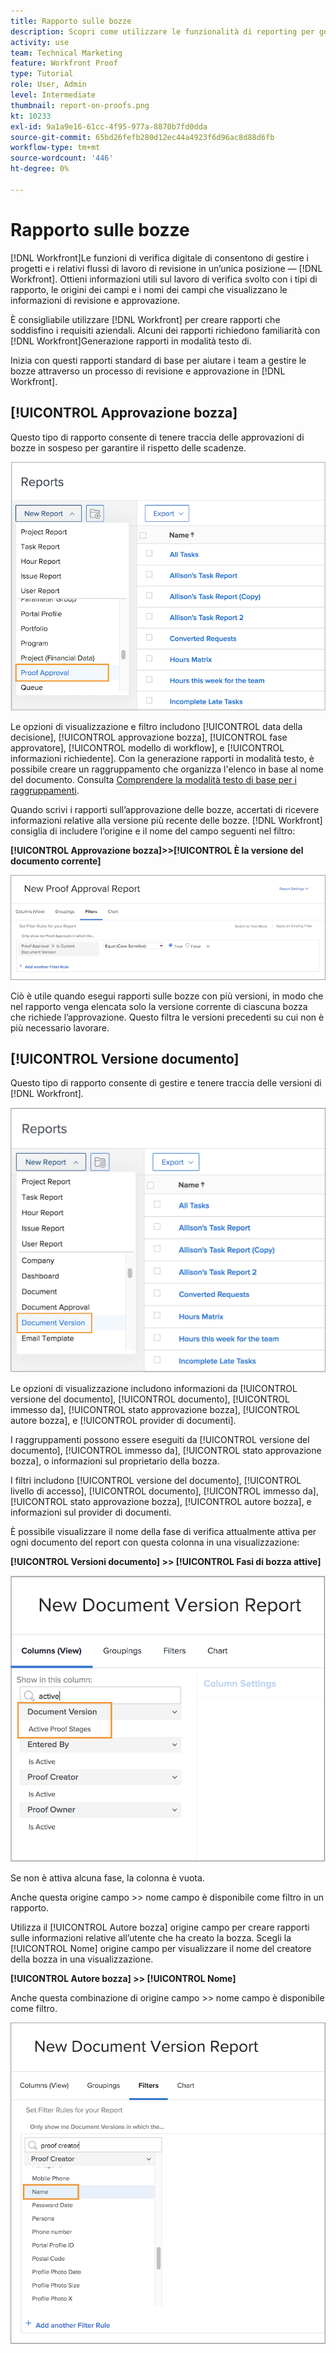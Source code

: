 ```yaml
---
title: Rapporto sulle bozze
description: Scopri come utilizzare le funzionalità di reporting per gestire l’avanzamento della bozza.
activity: use
team: Technical Marketing
feature: Workfront Proof
type: Tutorial
role: User, Admin
level: Intermediate
thumbnail: report-on-proofs.png
kt: 10233
exl-id: 9a1a9e16-61cc-4f95-977a-8870b7fd0dda
source-git-commit: 65bd26fefb280d12ec44a4923f6d96ac8d88d6fb
workflow-type: tm+mt
source-wordcount: '446'
ht-degree: 0%

---
```


# Rapporto sulle bozze

[!DNL Workfront]Le funzioni di verifica digitale di consentono di gestire i progetti e i relativi flussi di lavoro di revisione in un’unica posizione — [!DNL Workfront]. Ottieni informazioni utili sul lavoro di verifica svolto con i tipi di rapporto, le origini dei campi e i nomi dei campi che visualizzano le informazioni di revisione e approvazione.

È consigliabile utilizzare [!DNL Workfront] per creare rapporti che soddisfino i requisiti aziendali. Alcuni dei rapporti richiedono familiarità con [!DNL Workfront]Generazione rapporti in modalità testo di.

Inizia con questi rapporti standard di base per aiutare i team a gestire le bozze attraverso un processo di revisione e approvazione in [!DNL Workfront].

## [!UICONTROL Approvazione bozza]

Questo tipo di rapporto consente di tenere traccia delle approvazioni di bozze in sospeso per garantire il rispetto delle scadenze.

![Seleziona [!UICONTROL Approvazione bozza] dal [!UICONTROL Nuovo rapporto] menu a discesa](assets/proof-system-setups-proof-approval-report.png)

Le opzioni di visualizzazione e filtro includono [!UICONTROL data della decisione], [!UICONTROL approvazione bozza], [!UICONTROL fase approvatore], [!UICONTROL modello di workflow], e [!UICONTROL informazioni richiedente]. Con la generazione rapporti in modalità testo, è possibile creare un raggruppamento che organizza l&#39;elenco in base al nome del documento. Consulta [Comprendere la modalità testo di base per i raggruppamenti](https://experienceleague.adobe.com/docs/workfront-learn/tutorials-workfront/reporting/intermediate-reporting/basic-text-mode-for-groupings.html?lang=en).

Quando scrivi i rapporti sull’approvazione delle bozze, accertati di ricevere informazioni relative alla versione più recente delle bozze. [!DNL Workfront] consiglia di includere l’origine e il nome del campo seguenti nel filtro:

**[!UICONTROL Approvazione bozza]>>[!UICONTROL È la versione del documento corrente]**

![Scheda Filtri in Report Builder](assets/proof-system-setups-proof-approval-report-is-current-version.png)

Ciò è utile quando esegui rapporti sulle bozze con più versioni, in modo che nel rapporto venga elencata solo la versione corrente di ciascuna bozza che richiede l’approvazione. Questo filtra le versioni precedenti su cui non è più necessario lavorare.

## [!UICONTROL Versione documento]

Questo tipo di rapporto consente di gestire e tenere traccia delle versioni di [!DNL Workfront].

![Seleziona [!UICONTROL Versione documento] dal [!UICONTROL Nuovo rapporto] menu a discesa](assets/proof-system-setups-document-version-report.png)

Le opzioni di visualizzazione includono informazioni da [!UICONTROL versione del documento], [!UICONTROL documento], [!UICONTROL immesso da], [!UICONTROL stato approvazione bozza], [!UICONTROL autore bozza], e [!UICONTROL provider di documenti].

I raggruppamenti possono essere eseguiti da [!UICONTROL versione del documento], [!UICONTROL immesso da], [!UICONTROL stato approvazione bozza], o informazioni sul proprietario della bozza.

I filtri includono [!UICONTROL versione del documento], [!UICONTROL livello di accesso], [!UICONTROL documento], [!UICONTROL immesso da], [!UICONTROL stato approvazione bozza], [!UICONTROL autore bozza], e informazioni sul provider di documenti.

È possibile visualizzare il nome della fase di verifica attualmente attiva per ogni documento del report con questa colonna in una visualizzazione:

**[!UICONTROL Versioni documento] >> [!UICONTROL Fasi di bozza attive]**

![Scheda Filtri in Report Builder](assets/proof-system-setups-active-proof-stages.png)

Se non è attiva alcuna fase, la colonna è vuota.

Anche questa origine campo >> nome campo è disponibile come filtro in un rapporto.

Utilizza il [!UICONTROL Autore bozza] origine campo per creare rapporti sulle informazioni relative all’utente che ha creato la bozza. Scegli la [!UICONTROL Nome] origine campo per visualizzare il nome del creatore della bozza in una visualizzazione.

**[!UICONTROL Autore bozza] >> [!UICONTROL Nome]**

Anche questa combinazione di origine campo >> nome campo è disponibile come filtro.

![Scheda Filtri in Report Builder](assets/proof-system-setups-proof-creator-name.png)

<!--
Learn More Icon
Learn how to create reports in [!DNL Workfront] with the Report Creation class.
Access to proofing functionality
-->
